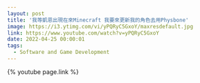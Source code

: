 ```yaml
---
layout: post
title: '我等凱恩出現在來Minecraft 我要來更新我的角色去用Physbone'
image: https://i3.ytimg.com/vi/yPQRyC5GxoY/maxresdefault.jpg
link: https://www.youtube.com/watch?v=yPQRyC5GxoY
date: 2022-04-25 00:00:01
tags:
  - Software and Game Development
---
```


{% youtube page.link %}
